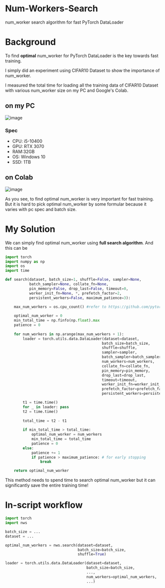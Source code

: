 # Num-Workers-Search
num_worker search algorithm for fast PyTorch DataLoader

# Background

To find **optimal** num_worker for PyTorch DataLoader is the key towards fast training.

I simply did an experiment using CIFAR10 Dataset to show the importance of num_worker. 

I measured the total time for loading all the training data of CIFAR10 Dataset with various num_worker size on my PC and Google's Colab.

## on my PC

![image](https://user-images.githubusercontent.com/35001605/127024522-42a5ae9a-e93f-423b-9cff-8ded69809547.png)

### Spec
- CPU: i5-10400
- GPU: RTX 3070
- RAM:32GB
- OS: Windows 10
- SSD: 1TB

## on Colab

![image](https://user-images.githubusercontent.com/35001605/127024889-2bebfebb-bc35-46d2-ac14-70288790e461.png)

As you see, to find optimal num_worker is very important for fast training. But it is hard to pick optimal num_worker by some formular because it varies with pc spec and batch size.

# My Solution

We can simply find optimal num_worker using **full search algorithm**. And this can be


```python
import torch
import numpy as np
import os
import time

def search(dataset, batch_size=1, shuffle=False, sampler=None,
           batch_sampler=None, collate_fn=None,
           pin_memory=False, drop_last=False, timeout=0,
           worker_init_fn=None, *, prefetch_factor=2,
           persistent_workers=False, maximum_patience=3):
    
    max_num_workers = os.cpu_count() #refer to https://github.com/pytorch/pytorch/blob/master/torch/utils/data/dataloader.py    

    optimal_num_worker = 0
    min_total_time = np.finfo(np.float).max
    patience = 0
    
    for num_workers in np.arange(max_num_workers + 1):
        loader = torch.utils.data.DataLoader(dataset=dataset, 
                                            batch_size=batch_size, 
                                            shuffle=shuffle,
                                            sampler=sampler,
                                            batch_sampler=batch_sampler,
                                            num_workers=num_workers,
                                            collate_fn=collate_fn,
                                            pin_memory=pin_memory,
                                            drop_last=drop_last,
                                            timeout=timeout,
                                            worker_init_fn=worker_init_fn,
                                            prefetch_factor=prefetch_factor,
                                            persistent_workers=persistent_workers)

        t1 = time.time()
        for _ in loader: pass
        t2 = time.time()
        
        total_time = t2 - t1
        
        if min_total_time > total_time:
            optimal_num_worker = num_workers
            min_total_time = total_time
            patience = 0
        else:
            patience += 1
            if patience > maximum_patience: # for early stopping
                break

    return optimal_num_worker
```

This method needs to spend time to search optimal num_worker but it can significantly save the entire training time!

# In-script workflow

```python
import torch
import nws

batch_size = ...
dataset = ...

optimal_num_workers = nws.search(dataset=dataset,
                                 batch_size=batch_size,
                                 shuffle=True)

loader = torch.utils.data.DataLoader(dataset=dataset,
                                     batch_size=batch_size, 
                                     ...,
                                     num_workers=optimal_num_workers, 
                                     ...)
```
